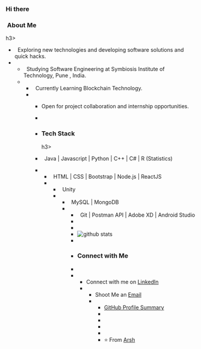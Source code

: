### Hi there 

<!--
**onlyArsh/onlyArsh** is a ✨ _special_ ✨ repository because its README.md (this file) appears on your GitHub profile.
Here are some ideas to get you started:

-  I’m currently working on ...
-  I’m currently learning ...
-  I’m looking to collaborate on ...
-  I’m looking for help with ...
-  Ask me about ...
-  How to reach me: ...
-  Pronouns: ...
- ⚡ Fun fact: ...
-->

<h3> ‍ About Me </h3>h3>

-  &nbsp; Exploring new technologies and developing software solutions and quick hacks.
-  -  &nbsp; Studying Software Engineering at Symbiosis Institute of Technology, Pune , India.
   -  -  &nbsp; Currently Learning Blockchain Technology.
      -  - Open for project collaboration and internship opportunities.
         -
         - <h3> Tech Stack</h3>h3>

         -  &nbsp; Java | Javascript | Python | C++ | C# | R (Statistics)
         -  -  &nbsp; HTML | CSS | Bootstrap | Node.js | ReactJS
            -  -  &nbsp; Unity
               -  -  &nbsp; MySQL | MongoDB
                  -  -  &nbsp; Git | Postman API | Adobe XD | Android Studio
                     -
                     -
                     -  ![github stats](https://github-readme-stats.vercel.app/api?username=onlyArsh&show_icons=true)
                     -
                     -  ###  Connect with Me
                     -
                     -   - Connect with me on [LinkedIn](https://www.linkedin.com/in/arshradhanpura/) ‍
                         -  - Shoot Me an [Email](mailto:arshradhanpura288@gmail.com)
                            -  - [GitHub Profile Summary](https://profile-summary-for-github.com/user/onlyArsh)
                               -
                               -
                               -
                               -
                               -  ⭐️ From [Arsh](https://github.com/[onlyArsh])</h3>
